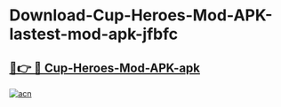 # Download-Cup-Heroes-Mod-APK-lastest-mod-apk-jfbfc

<h2><a href="https://apkcomod.com?title=Cup-Heroes-Mod-APK">🔗👉 🔴 Cup-Heroes-Mod-APK-apk </a></h2>

[![acn](https://github.com/user-attachments/assets/0f9c940e-d8b0-45ae-aac7-cd30a18b3e1c)](https://apkcomod.com?title=Cup-Heroes-Mod-APK)
